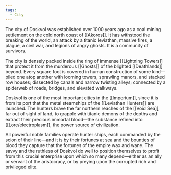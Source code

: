 ```yaml
---
tags:
  - City
---
```

The city of Doskvol was established over 1000 years ago as a coal mining settlement on the cold north coast of [[Akoros]]. It has withstood the breaking of the world, an attack by a titanic leviathan, massive fires, a plague, a civil war, and legions of angry ghosts. It is a community of survivors.

The city is densely packed inside the ring of immense [[Lightning Towers]] that protect it from the murderous [[Ghosts]] of the blighted [[Deathlands]] beyond. Every square foot is covered in human construction of some kind—piled one atop another with looming towers, sprawling manors, and stacked row houses; dissected by canals and narrow twisting alleys; connected by a spiderweb of roads, bridges, and elevated walkways.

Doskvol is one of the most important cities in the [[Imperium]], since it is from
its port that the metal steamships of the [[Leviathan Hunters]] are launched. The
hunters brave the far northern reaches of the [[Void Sea]], far out of sight of land, to grapple with titanic demons of the depths and extract their precious immortal blood—the substance refined into [[Lore/electroplasm]], the power source of civilization.

All powerful noble families operate hunter ships, each commanded by the scion
of their line—and it is by their fortunes at sea and the bounties of blood they
capture that the fortunes of the empire wax and wane. The savvy and the ruthless of Doskvol do well to position themselves to profit from this crucial enterprise upon which so many depend—either as an ally or servant of the aristocracy, or by preying upon the corrupted rich and privileged elite.


